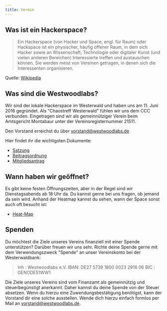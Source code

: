 ```yaml
---
title: Verein
---
```


## Was ist ein Hackerspace?
 > Ein Hackerspace (von Hacker und Space, engl. für Raum) oder Hackspace ist ein physischer, häufig offener Raum, in dem sich Hacker sowie an Wissenschaft, Technologie oder digitaler Kunst (und vielen anderen Bereichen) Interessierte treffen und austauschen können. Sie werden meist von Vereinen getragen, in denen sich die Interessenten organisieren.

Quelle: [Wikipedia](https://de.wikipedia.org/wiki/Hackerspace)

## Was sind die Westwoodlabs?
Wir sind der lokale Hackerspace im Westerwald und haben uns am 11. Juni 2016 gegründet. Als "Chaostreff Westerwald" fühlen wir uns dem CCC verbunden. Eingetragen sind wir als gemeinnütziger Verein beim Amtsgericht Montabaur unter der Vereinsregisternummer 21511.

Den Vorstand erreichst du über <a href="mailto:vorstand@westwoodlabs.de">vorstand@westwoodlabs.de</a>

Hier findet ihr die wichtigsten Dokumente:

* [Satzung](../dateien/Satzung_Westwoodlabs.pdf)
* [Beitragsordnung](https://wiki.westwoodlabs.de/bin/view/Offizielles/Beitragsordnung/)
* [Mitgliedsantrag](https://github.com/Westwoodlabs/Mitgliedsantrag/releases/latest/download/Mitgliedsantrag_Westwoodlabs.pdf)

## Wann haben wir geöffnet?

Es gibt keine festen Öffnungszeiten, aber in der Regel sind wir Dienstagsabends ab 18 Uhr da.  Du kannst gerne bei uns fragen, ob jemand da sein wird.
Anhand der Heatmap kannst du sehen, wann der Space sonst auch oft besucht ist:
* [Heat-Map](https://mapall.space/heatmap//show.php?id=Westwoodlabs)

## Spenden
Du möchtest die Ziele unseres Vereins finanziell mit einer Spende unterstützen? Darüber freuen wir uns sehr. Richte deine Spende gerne mit dem Verwendungszweck "Spende" an unser Vereinskonto bei der Westerwaldbank:

> Inh : Westwoodlabs e.V.
> IBAN: DE27 5739 1800 0023 2916 06
> BIC : GENODE51WW1

Die Ziele unseres Vereins sind vom Finanzamt als gemeinnützig und steuerbegünstigt anerkannt. Daher kannst du deine Spende von der Steuer absetzen. Wenn du hierzu eine Zuwendungsbestätigung benötigst, kann der Vorstand dir eine solche ausstellen. Wende dich hierzu einfach formlos per Mail an <a href="mailto:vorstand@westwoodlabs.de">vorstand@westwoodlabs.de</a>.

